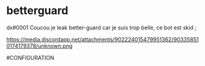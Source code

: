 # betterguard
dx#0001
Coucou je leak better-guard car je suis trop belle, ce bot est skid ;

https://media.discordapp.net/attachments/902224015479951362/903358510174179378/unknown.png


#CONFIGURATION


